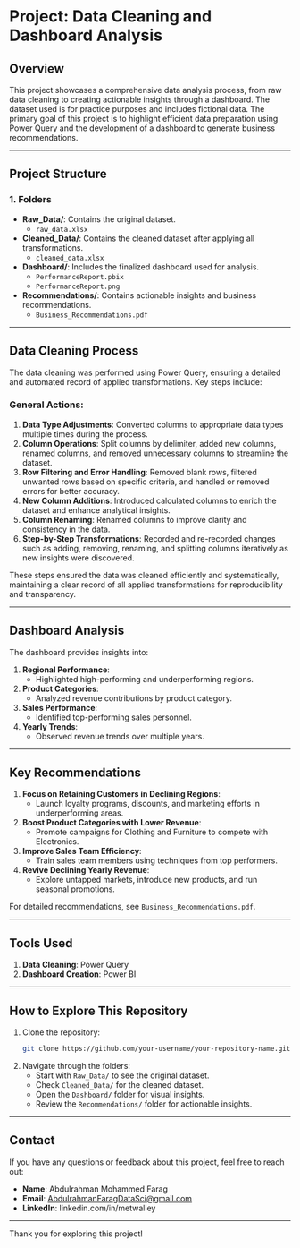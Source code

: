 # Project: Data Cleaning and Dashboard Analysis

## Overview
This project showcases a comprehensive data analysis process, from raw data cleaning to creating actionable insights through a dashboard. The dataset used is for practice purposes and includes fictional data. The primary goal of this project is to highlight efficient data preparation using Power Query and the development of a dashboard to generate business recommendations.

---

## Project Structure

### 1. **Folders**
- **Raw_Data/**: Contains the original dataset.
  - `raw_data.xlsx`
- **Cleaned_Data/**: Contains the cleaned dataset after applying all transformations.
  - `cleaned_data.xlsx`
- **Dashboard/**: Includes the finalized dashboard used for analysis.
  - `PerformanceReport.pbix`
  - `PerformanceReport.png`
- **Recommendations/**: Contains actionable insights and business recommendations.
  - `Business_Recommendations.pdf`

---

## Data Cleaning Process
The data cleaning was performed using Power Query, ensuring a detailed and automated record of applied transformations. Key steps include:

### **General Actions:**
1. **Data Type Adjustments**: Converted columns to appropriate data types multiple times during the process.
2. **Column Operations**: Split columns by delimiter, added new columns, renamed columns, and removed unnecessary columns to streamline the dataset.
3. **Row Filtering and Error Handling**: Removed blank rows, filtered unwanted rows based on specific criteria, and handled or removed errors for better accuracy.
4. **New Column Additions**: Introduced calculated columns to enrich the dataset and enhance analytical insights.
5. **Column Renaming**: Renamed columns to improve clarity and consistency in the data.
6. **Step-by-Step Transformations**: Recorded and re-recorded changes such as adding, removing, renaming, and splitting columns iteratively as new insights were discovered.

These steps ensured the data was cleaned efficiently and systematically, maintaining a clear record of all applied transformations for reproducibility and transparency.

---

## Dashboard Analysis
The dashboard provides insights into:

1. **Regional Performance**:
   - Highlighted high-performing and underperforming regions.
2. **Product Categories**:
   - Analyzed revenue contributions by product category.
3. **Sales Performance**:
   - Identified top-performing sales personnel.
4. **Yearly Trends**:
   - Observed revenue trends over multiple years.

---

## Key Recommendations
1. **Focus on Retaining Customers in Declining Regions**:
   - Launch loyalty programs, discounts, and marketing efforts in underperforming areas.
2. **Boost Product Categories with Lower Revenue**:
   - Promote campaigns for Clothing and Furniture to compete with Electronics.
3. **Improve Sales Team Efficiency**:
   - Train sales team members using techniques from top performers.
4. **Revive Declining Yearly Revenue**:
   - Explore untapped markets, introduce new products, and run seasonal promotions.

For detailed recommendations, see `Business_Recommendations.pdf`.

---

## Tools Used
1. **Data Cleaning**: Power Query
2. **Dashboard Creation**: Power BI

---

## How to Explore This Repository
1. Clone the repository:
   ```bash
   git clone https://github.com/your-username/your-repository-name.git
   ```
2. Navigate through the folders:
   - Start with `Raw_Data/` to see the original dataset.
   - Check `Cleaned_Data/` for the cleaned dataset.
   - Open the `Dashboard/` folder for visual insights.
   - Review the `Recommendations/` folder for actionable insights.

---

## Contact
If you have any questions or feedback about this project, feel free to reach out:
- **Name**: Abdulrahman Mohammed Farag
- **Email**: AbdulrahmanFaragDataSci@gmail.com
- **LinkedIn**: linkedin.com/in/metwalley

---

Thank you for exploring this project!
